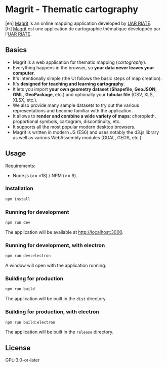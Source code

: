 # Magrit - Thematic cartography

[en] [Magrit](https://magrit.cnrs.fr) is an online mapping application developed by [UAR RIATE](https://riate.cnrs.fr/).  
[fr]  [Magrit](https://magrit.cnrs.fr) est une application de cartographie thématique développée par l'[UAR RIATE](https://riate.cnrs.fr/).

## Basics

- Magrit is a web application for thematic mapping (*cartography*).
- Everything happens in the browser, so **your data never leaves your computer**.
- It's intentionally simple (the UI follows the basic steps of map creation).
- It's **designed for teaching and learning cartography**.
- It lets you import **your own geometry dataset** (**Shapefile**, **GeoJSON**, **GML**, **GeoPackage**, etc.) and optionally your **tabular file** (CSV, XLS, XLSX, etc.).
- We also provide many sample datasets to try out the various representations and become familiar with the application.
- It allows to **render and combine a wide variety of maps**: choropleth, proportional symbols, cartogram, discontinuity, etc.
- It supports all the most popular modern desktop browsers.
- Magrit is written in modern JS (ES6) and uses notably the d3.js library as well as various WebAssembly modules (GDAL, GEOS, etc.)


## Usage


Requirements:

- Node.js (>= v18) / NPM (>= 9).

### Installation

```bash
npm install
```

### Running for development

```bash
npm run dev
```

The application will be available at [http://localhost:3000](http://localhost:3000). 

### Running for development, with electron

```bash
npm run dev:electron
```

A window will open with the application running.

### Building for production

```bash
npm run build
```

The application will be built in the `dist` directory.

### Building for production, with electron

```bash
npm run build:electron
```

The application will be built in the `release` directory.

## License

GPL-3.0-or-later
